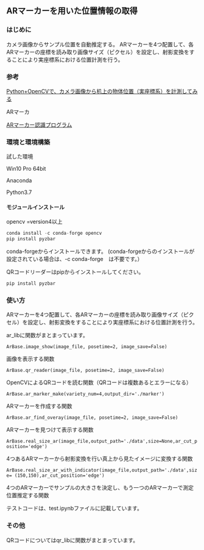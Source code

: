 
## ARマーカーを用いた位置情報の取得


### はじめに
カメラ画像からサンプル位置を自動推定する。
ARマーカーを4つ配置して、各ARマーカーの座標を読み取り画像サイズ（ピクセル）を設定し、射影変換をすることにより実座標系における位置計測を行う。

### 参考
[Python+OpenCVで、カメラ画像から机上の物体位置（実座標系）を計測してみる](https://qiita.com/code0327/items/c6e468da7007734c897f)



ARマーカ

[ARマーカー認識プログラム](https://qiita.com/hsgucci/items/37becbb8bfe04330ce14)

### 環境と環境構築
試した環境

Win10 Pro 64bit

Anaconda

Python3.7

#### モジュールインストール

opencv =version4以上  

```Python
conda install -c conda-forge opencv
pip install pyzbar

```
conda-forgeからインストールできます。
(conda-forgeからのインストールが設定されている場合は、-c conda-forge　は不要です。）

QRコードリーダーはpipからインストールしてください。
```Python
pip install pyzbar

```

### 使い方

ARマーカーを4つ配置して、各ARマーカーの座標を読み取り画像サイズ（ピクセル）を設定し、射影変換をすることにより実座標系における位置計測を行う。

ar_libに関数がまとまっています。

`ArBase.image_show(image_file, posetime=2, image_save=False)`

画像を表示する関数

`ArBase.qr_reader(image_file, posetime=2, image_save=False)`

OpenCVによるQRコードを読む関数（QRコードは複数あるとエラーになる）

`ArBase.ar_marker_make(variety_num=4,output_dir='./marker')`

ARマーカーを作成する関数

`ArBase.ar_find_overay(image_file, posetime=2, image_save=False)`

ARマーカーを見つけて表示する関数

`ArBase.real_size_ar(image_file,output_path='./data',size=None,ar_cut_position='edge')`

4つあるARマーカーから射影変換を行い真上から見たイメージに変換する関数

`ArBase.real_size_ar_with_indicator(image_file,output_path='./data',size= (150,150),ar_cut_position='edge')`

4つのARマーカーでサンプルの大きさを決定し、もう一つのARマーカーで測定位置推定する関数

テストコードは、test.ipynbファイルに記載しています。


### その他
QRコードについてはqr_libに関数がまとまっています。
